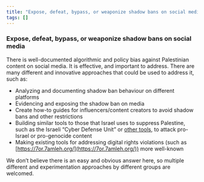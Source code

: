 ```yaml
---
title: "Expose, defeat, bypass, or weaponize shadow bans on social media"
tags: []
---
```


### Expose, defeat, bypass, or weaponize shadow bans on social media

There is well-documented algorithmic and policy bias against Palestinian content on social media. It is effective, and important to address. There are many different and innovative approaches that could be used to address it, such as:

* Analyzing and documenting shadow ban behaviour on different platforms
* Evidencing and exposing the shadow ban on media
* Create how-to guides for influencers/content creators to avoid shadow bans and other restrictions
* Building similar tools to those that Israel uses to suppress Palestine, such as the Israeli “Cyber Defense Unit” or [other tools](https://docs.google.com/presentation/d/1WrvvBtiyR0skvAIOa54XRvR2XOEKyckBdjqaSvdTX5M/edit?pli=1#slide=id.g2fa53d06a1a_0_27), to attack pro-Israel or pro-genocide content
* Making existing tools for addressing digital rights violations (such as [https://7or.7amleh.org/](https://7or.7amleh.org/)) more well-known

We don’t believe there is an easy and obvious answer here, so multiple different and experimentation approaches by different groups are welcomed.
